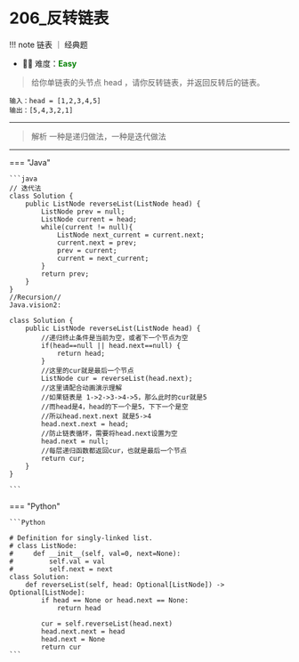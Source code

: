 # 206_反转链表

<!-- 所有文件名必须是该题目的英文名 -->

!!! note
    <!-- 这里记载考察的数据结构、算法等 -->
    链表 ｜ 经典题

- 🔑🔑 难度：<span style = "color:Green; font-weight:bold">Easy</span>
<!-- <span style = "color:gold; font-weight:bold">Medium</span> 中等 -->
<!-- <span style = "color:crisma; font-weight:bold">High</span> 困难 -->
<!-- <span style = "color:Green; font-weight:bold">Easy</span> 简单 -->

<!-- 题目简介 -->
> 给你单链表的头节点 head ，请你反转链表，并返回反转后的链表。


```
输入：head = [1,2,3,4,5]
输出：[5,4,3,2,1]
```

------

> 解析
> 一种是递归做法，一种是迭代做法

-------------

=== "Java"

    ```java
    // 迭代法
    class Solution {
        public ListNode reverseList(ListNode head) {
            ListNode prev = null;
            ListNode current = head;
            while(current != null){
                ListNode next_current = current.next;
                current.next = prev;
                prev = current;
                current = next_current;
            }
            return prev;
        }
    }
    //Recursion//
    Java.vision2:

    class Solution {
        public ListNode reverseList(ListNode head) {
            //递归终止条件是当前为空，或者下一个节点为空
            if(head==null || head.next==null) {
                return head;
            }
            //这里的cur就是最后一个节点
            ListNode cur = reverseList(head.next);
            //这里请配合动画演示理解
            //如果链表是 1->2->3->4->5，那么此时的cur就是5
            //而head是4，head的下一个是5，下下一个是空
            //所以head.next.next 就是5->4
            head.next.next = head;
            //防止链表循环，需要将head.next设置为空
            head.next = null;
            //每层递归函数都返回cur，也就是最后一个节点
            return cur;
        }
    }

    ```

=== "Python"

    ```Python
    
    # Definition for singly-linked list.
    # class ListNode:
    #     def __init__(self, val=0, next=None):
    #         self.val = val
    #         self.next = next
    class Solution:
        def reverseList(self, head: Optional[ListNode]) -> Optional[ListNode]:
            if head == None or head.next == None:
                return head
            
            cur = self.reverseList(head.next)
            head.next.next = head
            head.next = None
            return cur
    ```